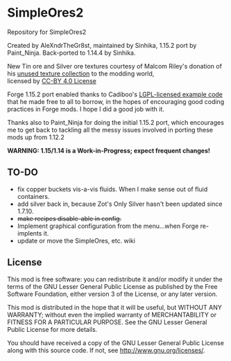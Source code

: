 SimpleOres2
==========

Repository for SimpleOres2

Created by AleXndrTheGr8st, maintained by Sinhika, 1.15.2 port by Paint_Ninja.
Back-ported to 1.14.4 by Sinhika.

New Tin ore and Silver ore textures courtesy of Malcom Riley's donation of his 
[unused texture collection](https://github.com/malcolmriley/unused-textures) to the modding world,   
licensed by [CC-BY 4.0 License](https://creativecommons.org/licenses/by/4.0/)

Forge 1.15.2 port enabled thanks to Cadiboo's [LGPL-licensed example code](https://github.com/Cadiboo/Example-Mod) that he made free to all to borrow, 
in the hopes of encouraging good coding practices in
Forge mods. I hope I did a good job with it. 

Thanks also to Paint_Ninja for doing the initial 1.15.2 port, which encourages
me to get back to tackling all the messy issues involved in porting these
mods up from 1.12.2

**WARNING: 1.15/1.14 is a Work-in-Progress; expect frequent changes!**

TO-DO
-----
* fix copper buckets vis-a-vis fluids. When I make sense out of fluid containers.
* add silver back in, because Zot's Only Silver hasn't been updated since 1.7.10.
* <s>make recipes disable-able in config.</s>
* Implement graphical configuration from the menu...when Forge re-implents it.
* update or move the SimpleOres, etc. wiki

License
-------

This mod is free software: you can redistribute it and/or modify it under the
terms of the GNU Lesser General Public License as published by the Free
Software Foundation, either version 3 of the License, or any later version.

This mod is distributed in the hope that it will be useful, but WITHOUT ANY
WARRANTY; without even the implied warranty of MERCHANTABILITY or FITNESS FOR A
PARTICULAR PURPOSE.  See the GNU Lesser General Public License for more
details.

You should have received a copy of the GNU Lesser General Public License along
with this source code.  If not, see <http://www.gnu.org/licenses/>.

